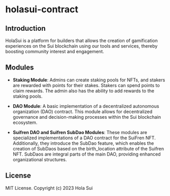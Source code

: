 # holasui-contract

## Introduction

HolaSui is a platform for builders that allows the creation of gamification experiences on the Sui blockchain using our tools and services, thereby boosting community interest and engagement.

## Modules

- **Staking Module**: Admins can create staking pools for NFTs, and stakers are rewarded with points for their stakes. Stakers can spend points to claim rewards. The admin also has the ability to add rewards to the staking pools.

- **DAO Module**: A basic implementation of a decentralized autonomous organization (DAO) contract. This module allows for decentralized governance and decision-making processes within the Sui blockchain ecosystem.

- **Suifren DAO and Suifren SubDao Modules**: These modules are specialized implementations of a DAO contract for the SuiFren NFT. Additionally, they introduce the SubDao feature, which enables the creation of SubDaos based on the birth_location attribute of the Suifren NFT. SubDaos are integral parts of the main DAO, providing enhanced organizational structures.

## License
MIT License. Copyright (c) 2023 Hola Sui
